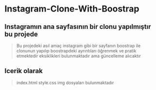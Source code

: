 # Instagram-Clone-With-Boostrap
## Instagramın ana sayfasının bir clonu yapılmıştır bu projede
>
>Bu projedeki asıl amaç instagram gibi bir sayfanın boostrap ile clonunun yapılıp
>boostrapdeki ayrıntıları öğrenmek ve pratik etmektedir eksiklikleri bulunmaktadır ama güncelleme alıcaktır
## Icerik olarak 
>index.html
>style.css
>img
>dosyaları bulunmaktadır
